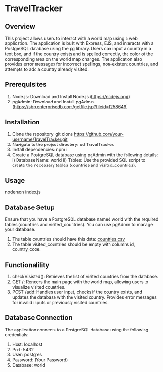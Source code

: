 # TravelTracker

## Overview
This project allows users to interact with a world map using a web application. The application is built with Express, EJS, and interacts with a PostgreSQL database using the pg library. Users can input a country in a text box, and if the country exists and is spelled correctly, the color of the corresponding area on the world map changes. The application also provides error messages for incorrect spellings, non-existent countries, and attempts to add a country already visited.

## Prerequisites

1) Node.js: Download and Install Node.js (https://nodejs.org/)
2) pgAdmin: Download and Install pgAdmin (https://sbp.enterprisedb.com/getfile.jsp?fileid=1258649)

## Installation

1) Clone the repository: git clone https://github.com/your-username/TravelTracker.git
2) Navigate to the project directory: cd TravelTracker.
3) Install dependencies: npm i
4) Create a PostgreSQL database using pgAdmin with the following details:
  i) Database Name: world
  ii) Tables: Use the provided SQL script to create the necessary tables (countries and visited_countries).

## Usage

nodemon index.js

## Database Setup

Ensure that you have a PostgreSQL database named world with the required tables (countries and visited_countries). You can use pgAdmin to manage your database.

1) The table countries should have this data: [countries.csv](https://github.com/AthanasiosOikonomou/TravelTracker/files/13854991/countries.csv)
2) The table visited_countries should be empty with columns id, country_code.

## Functionalility

1) checkVisisted(): Retrieves the list of visited countries from the database.
2) GET /: Renders the main page with the world map, allowing users to visualize visited countries.
3) POST /add: Handles user input, checks if the country exists, and updates the database with the visited country. Provides error messages for invalid inputs or previously visited countries.

## Database Connection

The application connects to a PostgreSQL database using the following credentials:

1) Host: localhost
2) Port: 5432
3) User: postgres
4) Password: (Your Password)
5) Database: world
